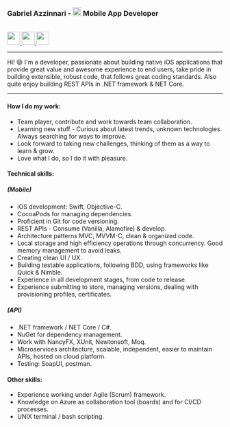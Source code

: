 ### Gabriel Azzinnari - <img src="https://encrypted-tbn0.gstatic.com/images?q=tbn%3AANd9GcR5QnSPr63mP3tzEuQbXFv5yDmqEk7CJ71OAg&usqp=CAU" alt="iOS" width="20" height="20"/> Mobile App Developer
<br>

<a href="https://www.linkedin.com/in/gabriel-azzinnari-06a174117/">
  <img src="https://image.flaticon.com/icons/png/512/174/174857.png" width="30" height="30"/>
</a>
<a href="https://stackoverflow.com/users/13556354/gabriel-azzinnari">
  <img src="https://encrypted-tbn0.gstatic.com/images?q=tbn%3AANd9GcQZlR1s98VVQosxTOVPJIKy0HfrPL8N6PngaA&usqp=CAU" width="30" height="30"/>
</a>
<a href="mailto:gazzinnari.contact@gmail.com">
  <img src="https://cdn4.iconfinder.com/data/icons/free-colorful-icons/360/gmail.png" width="30" height="30"/>
</a>
<hr>
Hi! 😄 I'm a developer, passionate about building native iOS applications that provide great value and awesome experience to end users, take pride in building extensible, robust code, that follows great coding standards.
Also quite enjoy building REST APIs in .NET framework & NET Core.

<hr>

#### How I do my work:
- Team player, contribute and work towards team collaboration.
- Learning new stuff - Curious about latest trends, unknown technologies. Always searching for ways to improve.
- Look forward to taking new challenges, thinking of them as a way to learn & grow.
- Love what I do, so I do it with pleasure.

#### Technical skills:
##### (Mobile)
- iOS development: Swift, Objective-C.
- CocoaPods for managing dependencies.
- Proficient in Git for code versioning.
- REST APIs - Consume (Vanilla, Alamofire) & develop.
- Architecture patterns MVC, MVVM-C, clean & organized code.
- Local storage and high efficiency operations through concurrency. Good memory management to avoid leaks.
- Creating clean UI / UX.
- Building testable applications, following BDD, using frameworks like Quick & Nimble.
- Experience in all development stages, from code to release.
- Experience submitting to store, managing versions, dealing with provisioning profiles, certificates.
##### (API)
- .NET framework / NET Core / C#.
- NuGet for dependency management.
- Work with NancyFX, XUnit, Newtonsoft, Moq.
- Microservices architecture, scalable, independent, easier to maintain APIs, hosted on cloud platform.
- Testing: SoapUI, postman.

#### Other skills:
- Experience working under Agile (Scrum) framework.
- Knowledge on Azure as collaboration tool (boards) and for CI/CD processes.
- UNIX terminal / bash scripting.
